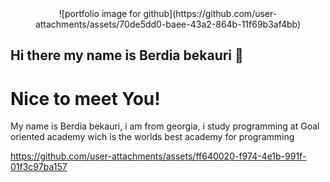 <center>![portfolio image for github](https://github.com/user-attachments/assets/70de5dd0-baee-43a2-864b-11f69b3af4bb)</center>

## Hi there my name is <b>Berdia bekauri</b> 👋
# Nice to meet You!

My name is Berdia bekauri, i am from georgia, i study programming at Goal oriented academy wich is the worlds best academy for programming

https://github.com/user-attachments/assets/ff640020-f974-4e1b-991f-01f3c97ba157
